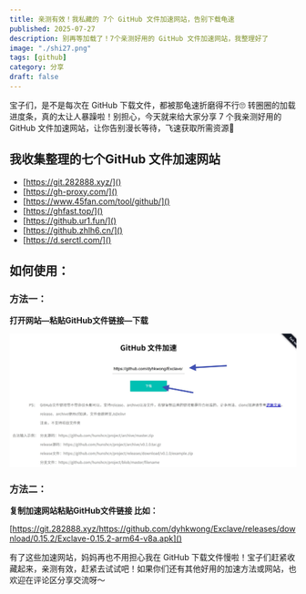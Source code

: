 ```yaml
---
title: 亲测有效！我私藏的 7个 GitHub 文件加速网站，告别下载龟速
published: 2025-07-27
description: 别再等加载了！7个亲测好用的 GitHub 文件加速网站，我整理好了
image: "./shi27.png"
tags: [github]
category: 分享
draft: false
---
```

宝子们，是不是每次在 GitHub 下载文件，都被那龟速折磨得不行🙄 转圈圈的加载进度条，真的太让人暴躁啦！别担心，今天就来给大家分享 7 个我亲测好用的 GitHub 文件加速网站，让你告别漫长等待，飞速获取所需资源💨

## 我收集整理的七个GitHub 文件加速网站

- [https://git.282888.xyz/]()
- [https://gh-proxy.com/]()
- [https://www.45fan.com/tool/github/]()
- [https://ghfast.top/]()
- [https://github.ur1.fun/]()
- [https://github.zhlh6.cn/]()
- [https://d.serctl.com/]()

## 如何使用：

### 方法一：

**打开网站—粘贴GitHub文件链接—下载**

![shiyoongxiaz](./shi27.png)

### 方法二：

**复制加速网站粘贴GitHub文件链接  比如：**

[https://git.282888.xyz/https://github.com/dyhkwong/Exclave/releases/download/0.15.2/Exclave-0.15.2-arm64-v8a.apk]()

有了这些加速网站，妈妈再也不用担心我在 GitHub 下载文件慢啦！宝子们赶紧收藏起来，亲测有效，赶紧去试试吧！如果你们还有其他好用的加速方法或网站，也欢迎在评论区分享交流呀～
